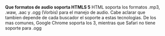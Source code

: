 **Que formatos de audio soporta HTMLS 5**
    HTML soporta los formatos .mp3, .waw, .aac y .ogg (Vorbis) para el manejo de audio. Cabe aclarar que tambien depende de cada buscador el soporte a estas tecnologias. De los mas comunes, Google Chrome soporta los 3, mientras que Safari no tiene soporte para .ogg